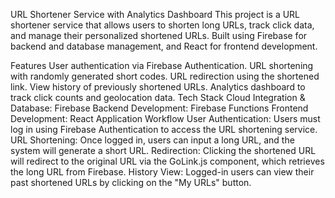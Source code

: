 URL Shortener Service with Analytics Dashboard
This project is a URL shortener service that allows users to shorten long URLs, track click data, and manage their personalized shortened URLs. Built using Firebase for backend and database management, and React for frontend development.

Features
User authentication via Firebase Authentication.
URL shortening with randomly generated short codes.
URL redirection using the shortened link.
View history of previously shortened URLs.
Analytics dashboard to track click counts and geolocation data.
Tech Stack
Cloud Integration & Database: Firebase
Backend Development: Firebase Functions
Frontend Development: React
Application Workflow
User Authentication: Users must log in using Firebase Authentication to access the URL shortening service.
URL Shortening: Once logged in, users can input a long URL, and the system will generate a short URL.
Redirection: Clicking the shortened URL will redirect to the original URL via the GoLink.js component, which retrieves the long URL from Firebase.
History View: Logged-in users can view their past shortened URLs by clicking on the "My URLs" button.
